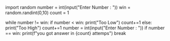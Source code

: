 import random
number = int(input("Enter Number : "))
win = random.randint(0,10)
count = 1

while number != win:
    if number < win:
        print("Too Low")
        count+=1
    else:
        print("Too High")
        count+=1
    number = int(input("Enter Number : ")) 
    if number == win:
        print(f"you got answer in {count} attemps")
        break
